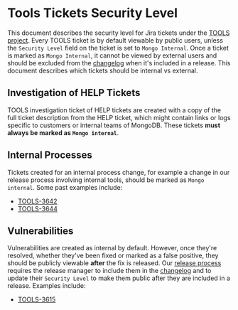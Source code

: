 # Tools Tickets Security Level

This document describes the security level for Jira tickets under the
[TOOLS project](https://jira.mongodb.org/projects/TOOLS/issues). Every TOOLS ticket is by default
viewable by public users, unless the `Security Level` field on the ticket is set to `Mongo Internal`. Once a ticket is
marked as `Mongo Internal`, it cannot be viewed by external users and should be excluded from the
[changelog](CHANGELOG.md) when it's included in a release. This document describes which tickets should be
internal vs external.

## Investigation of HELP Tickets

TOOLS investigation ticket of HELP tickets are created with a copy of the full ticket description from the HELP
ticket, which might contain links or logs specific to customers or internal teams of MongoDB. These
tickets **must always be marked as `Mongo internal`**.

## Internal Processes

Tickets created for an internal process change, for example a change in our release process involving internal tools, should be marked as `Mongo internal`. Some past examples include:

- [TOOLS-3642](https://jira.mongodb.org/browse/TOOLS-3642)
- [TOOLS-3644](https://jira.mongodb.org/browse/TOOLS-3644)

## Vulnerabilities

Vulnerabilities are created as internal by default. However, once they're resolved, whether they've been fixed or marked as a false positive, they should be publicly viewable **after** the fix is released. Our [release process](RELEASE.md) requires the release manager to include them in the [changelog](CHANGELOG.md) and to update their `Security Level` to make them public after they are included in a release. Examples include:

- [TOOLS-3615](https://jira.mongodb.org/browse/TOOLS-3615)

